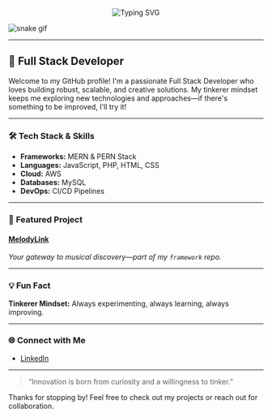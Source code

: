 <p align="center">
  <img src="https://readme-typing-svg.demolab.com?font=Fira+Code&size=28&pause=1000&color=1F8ACB&center=true&vCenter=true&width=600&lines=Hi+there%2C+I'm+Indipa+Perera;Full+Stack+Developer" alt="Typing SVG" />
</p>


![snake gif](https://raw.githubusercontent.com/Indipa9/Me/main/dist/github-contribution-grid-snake.svg)

---

## 🚀 Full Stack Developer

Welcome to my GitHub profile! I'm a passionate Full Stack Developer who loves building robust, scalable, and creative solutions. My tinkerer mindset keeps me exploring new technologies and approaches—if there's something to be improved, I'll try it!

---

### 🛠️ **Tech Stack & Skills**
- **Frameworks:** MERN & PERN Stack
- **Languages:** JavaScript, PHP, HTML, CSS
- **Cloud:** AWS
- **Databases:** MySQL
- **DevOps:** CI/CD Pipelines

---

### 🎵 **Featured Project**
#### [MelodyLink](https://github.com/Indipa9/framework/tree/main/melodylink)
*Your gateway to musical discovery—part of my `framework` repo.*

---

### 💡 **Fun Fact**
**Tinkerer Mindset:** Always experimenting, always learning, always improving.

---

### 🌐 **Connect with Me**
- [LinkedIn](https://www.linkedin.com/in/indipa-perera-6937b5234/)

---

> “Innovation is born from curiosity and a willingness to tinker.”

Thanks for stopping by! Feel free to check out my projects or reach out for collaboration.